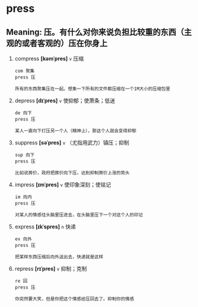 # press

## Meaning: 压。有什么对你来说负担比较重的东西（主观的或者客观的）压在你身上

1. compress **[kəmˈpres]** `v` 压缩

   ```
   com 聚集
   press 压

   所有的东西聚集压在一起。想象一下所有的文件都压缩在一个1M大小的压缩包里
   ```

2. depress **[dɪˈpres]** `v` 使抑郁；使萧条；低迷

   ```
   de 向下
   press 压

   某人一直向下打压另一个人（精神上），那这个人就会变得抑郁
   ```

3. suppress **[səˈpres]** `v` （尤指用武力）镇压；抑制

   ```
   sup 向下
   press 压

   比如说房价，政府把房价向下压，达到抑制房价上涨的势头
   ```

4. impress **[ɪmˈpres]** `v` 使印象深刻；使铭记

   ```
   im 向内
   press 压

   对某人的情感往头脑里压进去，在头脑里压下一个对这个人的印记
   ```

5. express **[ɪkˈspres]** `n` 快递

   ```
   ex 向外
   press 压

   把某样东西压缩后向外送出去，快递就是这样
   ```

6. repress **[rɪˈpres]** `v` 抑制；克制

   ```
   re 回
   press 压

   你突然要大笑，但是你把这个情感给压回去了。抑制你的情感
   ```

